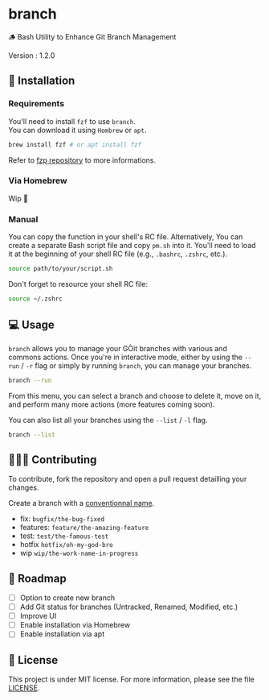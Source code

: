 # branch

🪵 Bash Utility to Enhance Git Branch Management

Version : 1.2.0

## 🚀 Installation

### Requirements

You'll need to install `fzf` to use `branch`.\
You can download it using `Hombrew` or `apt`.

```bash
brew install fzf # or apt install fzf
```

Refer to [fzp repository](https://github.com/junegunn/fzf) to more informations.

### Via Homebrew

Wip 🚧

### Manual

You can copy the function in your shell's RC file. Alternatively, You can create a separate Bash script file and copy `pm.sh` into it. You'll need to load it at the beginning of your shell RC file (e.g., `.bashrc`, `.zshrc`, etc.).

```bash
source path/to/your/script.sh
```

Don't forget to resource your shell RC file:

```bash
source ~/.zshrc
```

## 💻 Usage

`branch` allows you to manage your GÒit branches with various and commons actions. Once you're in interactive mode, either by using the `--run` / `-r` flag or simply by running `branch`, you can manage your branches.

```bash
branch --run
```

From this menu, you can select a branch and choose to delete it, move on it, and perform many more actions (more features coming soon).

You can also list all your branches using the `--list` / `-l` flag.

```bash
branch --list
```

## 🧑‍🤝‍🧑 Contributing

To contribute, fork the repository and open a pull request detailling your changes.

Create a branch with a [conventionnal name](https://tilburgsciencehub.com/building-blocks/collaborate-and-share-your-work/use-github/naming-git-branches/).

- fix: `bugfix/the-bug-fixed`
- features: `feature/the-amazing-feature`
- test: `test/the-famous-test`
- hotfix `hotfix/oh-my-god-bro`
- wip `wip/the-work-name-in-progress`

## 📌 Roadmap

- [ ] Option to create new branch
- [ ] Add Git status for branches (Untracked, Renamed, Modified, etc.)
- [ ] Improve UI
- [ ] Enable installation via Homebrew
- [ ] Enable installation via apt

## 📑 License

This project is under MIT license. For more information, please see the file [LICENSE](./LICENSE).
